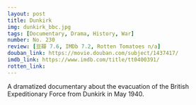 ```yaml
---
layout: post 
title: Dunkirk
img: dunkirk_bbc.jpg
tags: [Documentary, Drama, History, War]
number: No. 230
review: [豆瓣 7.6, IMDb 7.2, Rotten Tomatoes n/a]
douban_link: https://movie.douban.com/subject/1437417/
imdb_link: https://www.imdb.com/title/tt0400391/
rotten_link: 
---
```


A dramatized documentary about the evacuation of the British Expeditionary Force from Dunkirk in May 1940.